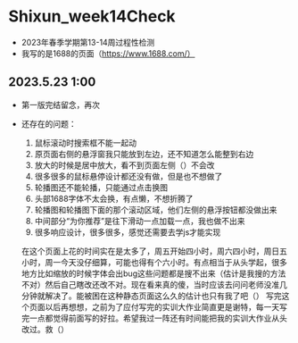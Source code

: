 # Shixun_week14Check
- 2023年春季学期第13-14周过程性检测
- 我写的是1688的页面（https://www.1688.com/）

## 2023.5.23  1:00
- 第一版完结留念，再次
- 还存在的问题：
  1. 鼠标滚动时搜索框不能一起动
  2. 原页面右侧的悬浮窗我只能放到左边，还不知道怎么能整到右边
  3. 放大的时候是居中放大，看不到页面左侧（）不会改
  4. 很多很多的鼠标悬停设计都还没有做，但是也不想做了
  5. 轮播图还不能轮播，只能通过点击换图
  6. 头部1688字体不太会换，有点懒，不想折腾了
  7. 轮播图和轮播图下面的那个滚动区域，他们左侧的悬浮按钮都没做出来
  8. 中间部分“为你推荐”是往下滑动一点加载一点，我也做不出来
  9. 很多响应设计，很多很多，感觉还需要去学js才能实现

  在这个页面上花的时间实在是太多了，周五开始四小时，周六四小时，周日五小时，周一今天没仔细算，可能也得有个六小时。有点相当于从头学起，很多地方比如缩放的时候字体会出bug这些问题都是搜不出来（估计是我搜的方法不对）然后自己瞎改还改不对。现在看来真的傻，当时应该去问问老师没准几分钟就解决了。能被困在这种静态页面这么久的估计也只有我了吧（）
  写完这个页面以后再想想，之前为了应付写完的实训大作业简直更是谢特，每一天写完一点都觉得前面写的好拉。希望我过一阵还有时间能把我的实训大作业从头改过。救（）

